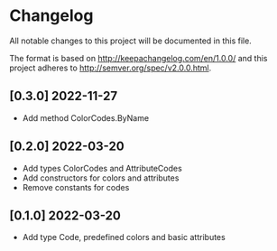 # Changelog
All notable changes to this project will be documented in this file.

The format is based on http://keepachangelog.com/en/1.0.0/
and this project adheres to http://semver.org/spec/v2.0.0.html.

## [0.3.0] 2022-11-27

- Add method ColorCodes.ByName

## [0.2.0] 2022-03-20

- Add types ColorCodes and AttributeCodes
- Add constructors for colors and attributes
- Remove constants for codes

## [0.1.0] 2022-03-20

- Add type Code, predefined colors and basic attributes
